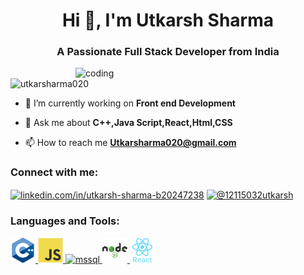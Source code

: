 <h1 align="center">Hi 👋, I'm Utkarsh Sharma</h1>
<h3 align="center">A Passionate Full Stack Developer from India</h3>
<img align ="right" alt="coding" width="400" src="https://media.tenor.com/m1Mr-khUDVgAAAAC/anime-hacking.gif">


<p align="left"> <img src="https://komarev.com/ghpvc/?username=utkarsharma020&label=Profile%20views&color=0e75b6&style=flat" alt="utkarsharma020" /> </p>

- 🔭 I’m currently working on **Front end Development**

- 💬 Ask me about **C++,Java Script,React,Html,CSS**

- 📫 How to reach me **Utkarsharma020@gmail.com**

<h3 align="left">Connect with me:</h3>
<p align="left">
<a href="https://linkedin.com/in/linkedin.com/in/utkarsh-sharma-b20247238" target="blank"><img align="center" src="https://raw.githubusercontent.com/rahuldkjain/github-profile-readme-generator/master/src/images/icons/Social/linked-in-alt.svg" alt="linkedin.com/in/utkarsh-sharma-b20247238" height="30" width="40" /></a>
<a href="https://www.hackerrank.com/@12115032utkarsh" target="blank"><img align="center" src="https://raw.githubusercontent.com/rahuldkjain/github-profile-readme-generator/master/src/images/icons/Social/hackerrank.svg" alt="@12115032utkarsh" height="30" width="40" /></a>
</p>

<h3 align="left">Languages and Tools:</h3>
<p align="left"> <a href="https://www.w3schools.com/cpp/" target="_blank" rel="noreferrer"> <img src="https://raw.githubusercontent.com/devicons/devicon/master/icons/cplusplus/cplusplus-original.svg" alt="cplusplus" width="40" height="40"/> </a> <a href="https://developer.mozilla.org/en-US/docs/Web/JavaScript" target="_blank" rel="noreferrer"> <img src="https://raw.githubusercontent.com/devicons/devicon/master/icons/javascript/javascript-original.svg" alt="javascript" width="40" height="40"/> </a> <a href="https://www.microsoft.com/en-us/sql-server" target="_blank" rel="noreferrer"> <img src="https://www.svgrepo.com/show/303229/microsoft-sql-server-logo.svg" alt="mssql" width="40" height="40"/> </a> <a href="https://nodejs.org" target="_blank" rel="noreferrer"> <img src="https://raw.githubusercontent.com/devicons/devicon/master/icons/nodejs/nodejs-original-wordmark.svg" alt="nodejs" width="40" height="40"/> </a> <a href="https://reactjs.org/" target="_blank" rel="noreferrer"> <img src="https://raw.githubusercontent.com/devicons/devicon/master/icons/react/react-original-wordmark.svg" alt="react" width="40" height="40"/> </a> </p>

